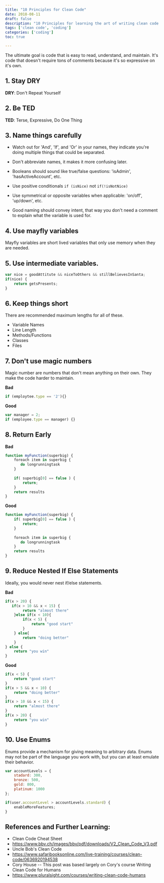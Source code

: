 ```yaml
---
title: "10 Principles for Clean Code"
date: 2018-08-11
draft: false
description: "10 Principles for learning the art of writing clean code."
tags: ['clean code', 'coding']
categories: ['coding']
toc: true

---
```


The ultimate goal is code that is easy to read, understand, and maintain. It's code that doesn't require tons of comments because it's so expressive on it's own. 

##   1. **Stay DRY**

**DRY**: Don't Repeat Yourself

##   2. **Be TED**

**TED**: Terse, Expressive, Do One Thing

## 3.  **Name things carefully**

* Watch out for 'And', 'If', and 'Or' in your names, they indicate you're doing multiple things that could be separated.

* Don't abbreviate names, it makes it more confusing later.

* Booleans should sound like true/false questions: 'isAdmin', 'hasActiveAccount', etc.

* Use positive conditionals `if (isNice)` not `if(!isNotNice)`

* Use symmetrical or opposite variables when applicable: 'on/off', 'up/down', etc.

* Good naming should convey intent, that way you don't need a comment to explain what the variable is used for. 

## 4. Use mayfly variables

Mayfly variables are short lived variables that only use memory when they are needed.

## 5. Use intermediate variables. 

```js
var nice = goodAttitute && niceToOthers && stillBelievesInSanta;
if(nice) {
    return getsPresents;
}
```

## 6. **Keep things short**
There are recommended maximum lengths for all of these.

* Variable Names
* Line Length
* Methods/Functions
* Classes 
* Files 

## 7. Don't use magic numbers

Magic number are numbers that don't mean anything on their own. They make the code harder to maintain.

**Bad**

```js
if (employtee.type == '2'){}
```

**Good**

```js
var manager = 2;
if (employee.type == manager) {}
```

## 8. Return Early

**Bad**

```js
function myFunction(superbig) {
    foreach item in superbig {
       do longrunningtask
    }
    
    if( superbig[0] == false ) {
        return;
    }
    return results
}
```

**Good**

```js
function myFunction(superbig) {
    if( superbig[0] == false ) {
        return;
    }
    
    foreach item in superbig {
       do longrunningtask
    }
    return results
}
```

## 9. Reduce Nested If Else Statements

Ideally, you would never nest if/else statements.

**Bad**

```js
if(x > 20) {
   if(x > 10 && x < 15) {
    	return "almost there"
	}else if(x < 10){
    	if(x < 5) {
    		return "good start"
		}
    } else{
        return "doing better"
    }
} else {
    return "you win"
}
```

**Good**

```js
if(x < 5) {
    return "good start"
}
if(x > 5 && x < 10) {
    return "doing better"
}
if(x > 10 && x < 15) {
    return "almost there"
}
if(x > 20) {
    return "you win"
}
```

## 10. **Use Enums**

Enums provide a mechanism for giving meaning to arbitrary data. Enums may not be part of the language you work with, but you can at least emulate their behavior. 

```js
var accountLevels = {
    stadard: 300, 
    bronze: 500,
    gold: 800,
    platinum: 1000
};

if(user.accountLevel > accountLevels.standard) {
    enableMoreFeatures;
}
```

## References and Further Learning: 

- Clean Code Cheat Sheet
- https://www.bbv.ch/images/bbv/pdf/downloads/V2_Clean_Code_V3.pdf
- Uncle Bob's Clean Code
- https://www.safaribooksonline.com/live-training/courses/clean-code/0636920194538
- Cory House -- This post was based largely on Cory's course Writing Clean Code for Humans
- https://www.pluralsight.com/courses/writing-clean-code-humans

